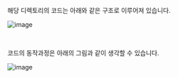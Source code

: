 



해당 디렉토리의 코드는 아래와 같은 구조로 이루어져 있습니다.

![image](https://user-images.githubusercontent.com/29828988/114857587-64602a80-9e23-11eb-999f-a4ac12a7476f.png)

<br />

코드의 동작과정은 아래의 그림과 같이 생각할 수 있습니다.

![image](https://user-images.githubusercontent.com/29828988/115053909-956f5680-9f1a-11eb-8718-6147baf27870.png)



